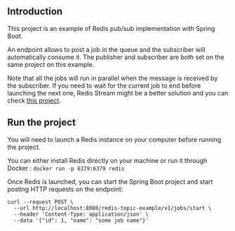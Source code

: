 ## Introduction
This project is an example of Redis pub/sub implementation with Spring Boot.

An endpoint allows to post a job in the queue and the subscriber will automatically consume it.
The publisher and subscriber are both set on the same project on this example.

Note that all the jobs will run in parallel when the message is received by the subscriber.
If you need to wait for the current job to end before launching the next one, Redis Stream might be a better solution and you can check [this project](https://github.com/jonathan-foucher/spring-boot-redis-stream-example).


## Run the project
You will need to launch a Redis instance on your computer before running the project.

You can either install Redis directly on your machine or run it through Docker :
`docker run -p 6379:6379 redis`

Once Redis is launched, you can start the Spring Boot project and start posting HTTP requests on the endpoint:
```
curl --request POST \
  --url http://localhost:8080/redis-topic-example/v1/jobs/start \
  --header 'Content-Type: application/json' \
  --data '{"id": 1, "name": "some job name"}'
```

